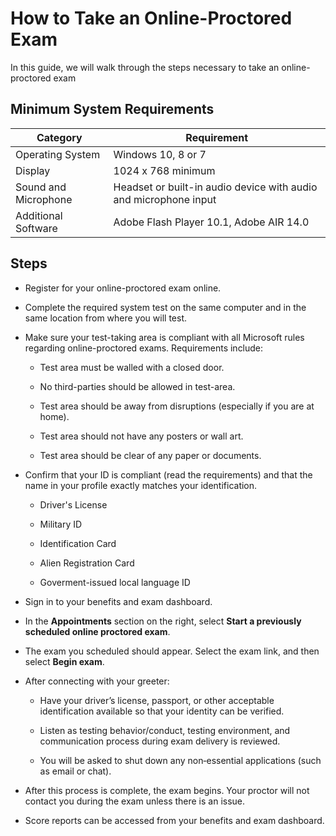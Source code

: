 # How to Take an Online-Proctored Exam

In this guide, we will walk through the steps necessary to take an online-proctored exam 

## Minimum System Requirements

| Category | Requirement |
| --- | --- |
| Operating System | Windows 10, 8 or 7 |
| Display | 1024 x 768 minimum |
| Sound and Microphone | Headset or built-in audio device with audio and microphone input |
| Additional Software | Adobe Flash Player 10.1, Adobe AIR 14.0 |

## Steps

- Register for your online-proctored exam online.

- Complete the required system test on the same computer and in the same location from where you will test.

- Make sure your test-taking area is compliant with all Microsoft rules regarding online-proctored exams. Requirements include:

  - Test area must be walled with a closed door.
  
  - No third-parties should be allowed in test-area.
  
  - Test area should be away from disruptions (especially if you are at home).
  
  - Test area should not have any posters or wall art.
  
  - Test area should be clear of any paper or documents.

- Confirm that your ID is compliant (read the requirements) and that the name in your profile exactly matches your identification.

  - Driver's License
  
  - Military ID
  
  - Identification Card
  
  - Alien Registration Card
  
  - Goverment-issued local language ID

- Sign in to your benefits and exam dashboard.

- In the **Appointments** section on the right, select **Start a previously scheduled online proctored exam**.

- The exam you scheduled should appear. Select the exam link, and then select **Begin exam**.

- After connecting with your greeter:

  - Have your driver’s license, passport, or other acceptable identification available so that your identity can be verified.

  - Listen as testing behavior/conduct, testing environment, and communication process during exam delivery is reviewed.

  - You will be asked to shut down any non‐essential applications (such as email or chat).
  
- After this process is complete, the exam begins. Your proctor will not contact you during the exam unless there is an issue.

- Score reports can be accessed from your benefits and exam dashboard.
